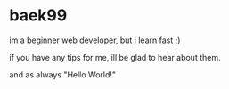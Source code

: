 # baek99
im a beginner web developer, but i learn fast ;)


if you have any tips for me, ill be glad to hear about them.



and as always "Hello World!"
